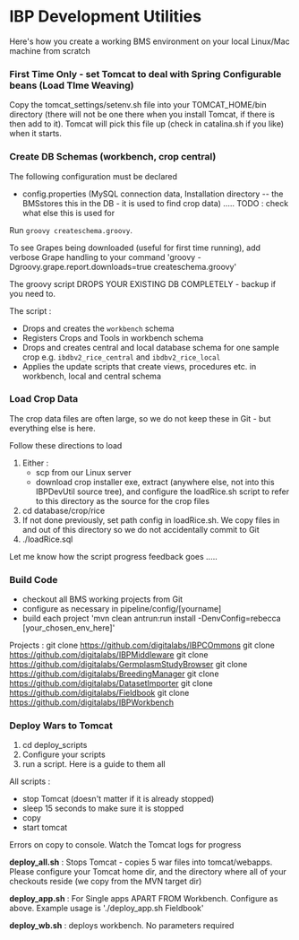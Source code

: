 IBP Development Utilities
=========================

Here's how you create a working BMS environment on your local Linux/Mac machine from scratch

### First Time Only - set Tomcat to deal with Spring Configurable beans (Load TIme Weaving) ###

Copy the tomcat_settings/setenv.sh file into your TOMCAT_HOME/bin directory (there will not be one there when you install Tomcat, if there is then add to it). Tomcat will pick this file up (check in catalina.sh if you like) when it starts.

### Create DB Schemas (workbench, crop central) ###

The following configuration must be declared 

* config.properties (MySQL connection data, Installation directory -- the BMSstores this in the DB - it is used to find crop data) ..... TODO : check what else this is used for

Run `groovy createschema.groovy`.

To see Grapes being downloaded (useful for first time running), add verbose Grape handling to your command
'groovy -Dgroovy.grape.report.downloads=true createschema.groovy'

The groovy script DROPS YOUR EXISTING DB COMPLETELY - backup if you need to.

The script :

* Drops and creates the `workbench` schema
* Registers Crops and Tools in workbench schema
* Drops and creates central and local database schema for one sample crop e.g. `ibdbv2_rice_central` and `ibdbv2_rice_local`
* Applies the update scripts that create views, procedures etc. in workbench, local and central schema


### Load Crop Data ###

The crop data files are often large, so we do not keep these in Git - but everything else is here. 

Follow these directions to load 

1. Either : 
    * scp from our Linux server
    * download crop installer exe, extract (anywhere else, not into this IBPDevUtil source tree), and configure the loadRice.sh script to refer to this directory as the source for the crop files
2. cd database/crop/rice
3. If not done previously, set path config in loadRice.sh. We copy files in and out of this directory so we do not accidentally commit to Git
4. ./loadRice.sql

Let me know how the script progress feedback goes .....

### Build Code ###

* checkout all BMS working projects from Git
* configure as necessary in pipeline/config/[yourname]
* build each project 'mvn clean antrun:run install -DenvConfig=rebecca [your_chosen_env_here]'

Projects :
git clone https://github.com/digitalabs/IBPCOmmons
git clone https://github.com/digitalabs/IBPMiddleware
git clone https://github.com/digitalabs/GermplasmStudyBrowser
git clone https://github.com/digitalabs/BreedingManager
git clone https://github.com/digitalabs/DatasetImporter
git clone https://github.com/digitalabs/Fieldbook
git clone https://github.com/digitalabs/IBPWorkbench


### Deploy Wars to Tomcat ###

1. cd deploy_scripts
2. Configure your scripts
3. run a script. Here is a guide to them all

All scripts : 
* stop Tomcat (doesn't matter if it is already stopped)
* sleep 15 seconds to make sure it is stopped
* copy
* start tomcat

Errors on copy to console. Watch the Tomcat logs for progress

**deploy_all.sh** : Stops Tomcat - copies 5 war files into tomcat/webapps. Please configure your Tomcat home dir, and the directory where all of your checkouts reside (we copy from the MVN target dir)

**deploy_app.sh** : For Single apps APART FROM Workbench. Configure as above. Example usage is './deploy_app.sh Fieldbook'

**deploy_wb.sh** : deploys workbench. No parameters required